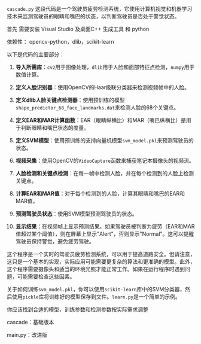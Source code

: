 `cascade.py` 这段代码是一个驾驶员疲劳检测系统，它使用计算机视觉和机器学习技术来监测驾驶员的眼睛和嘴巴的状态，以判断驾驶员是否处于警觉状态。


首先 需要安装 Visual Studio 及桌面C++ 生成工具 和 python

依赖性： opencv-python，dlib，scikit-learn

以下是代码的主要部分：

1. **导入所需库**：`cv2`用于图像处理，`dlib`用于人脸和面部特征点检测，`numpy`用于数值计算。

2. **定义人脸识别器**：使用OpenCV的Haar级联分类器来检测视频帧中的人脸。

3. **定义dlib人脸关键点检测器**：使用预训练的模型`shape_predictor_68_face_landmarks.dat`来检测人脸的68个关键点。

4. **定义EAR和MAR计算函数**：EAR（眼睛纵横比）和MAR（嘴巴纵横比）是用于判断眼睛和嘴巴状态的度量。

5. **定义SVM模型**：使用预训练的支持向量机模型`svm_model.pkl`来预测驾驶员的状态。

6. **视频采集**：使用OpenCV的`VideoCapture`函数来捕获笔记本摄像头的视频流。

7. **人脸检测和关键点检测**：在每一帧中检测人脸，并在每个检测到的人脸上检测关键点。

8. **计算EAR和MAR值**：对于每个检测到的人脸，计算其眼睛和嘴巴的EAR和MAR值。

9. **预测驾驶员状态**：使用SVM模型预测驾驶员的状态。

10. **显示结果**：在视频帧上显示预测结果。如果驾驶员被判断为疲劳（EAR和MAR值超过某个阈值），则在屏幕上显示"Alert"，否则显示"Normal"。这可以提醒驾驶员保持警觉，避免疲劳驾驶。

这个程序是一个实时的驾驶员疲劳检测系统，可以用于提高道路安全。但请注意，这只是一个基本的实现，实际应用可能需要更复杂的算法和更准确的模型。此外，这个程序需要摄像头和适当的环境光照才能正常工作。如果在运行程序时遇到问题，可能需要检查这些因素。

关于如何训练`svm_model.pkl`，你可以使用`scikit-learn`库中的SVM分类器，然后使用`pickle`库将训练好的模型保存到文件。`learn.py`是一个简单的示例。

你应该找到合适的模型，训练参数和检测参数按实际需求调整







cascade：基础版本

main.py：改进版
